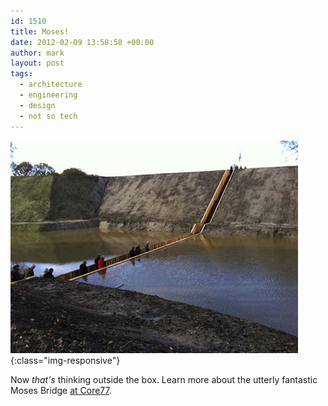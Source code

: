 ```yaml
---
id: 1510
title: Moses!
date: 2012-02-09 13:58:58 +00:00
author: mark
layout: post
tags:
  - architecture
  - engineering
  - design
  - not so tech
---
```

![Moses Bridge](/images/fromwp/2012/02/mosesbridge1.jpg){:class="img-responsive"}

Now _that's_ thinking outside the box. Learn more about the utterly fantastic Moses Bridge [at Core77](http://www.core77.com/blog/architecture/brilliant_design_for_an_unobtrusive_bridge_21028.asp).
